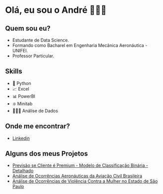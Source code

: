 # Olá, eu sou o André 👨🏼‍💻

## Quem sou eu?

- Estudante de Data Science.
- Formando como Bacharel em Engenharia Mecânica Aeronáutica - UNIFEI.
- Professor Particular.

## Skills

- 🐍 Python 
- 📈 Excel
- 📊 PowerBI
- ❇️ Minitab
- 👨🏼‍💻 Análise de Dados

## Onde me encontrar?

- [Linkedin](https://www.linkedin.com/in/andre-amaral-gb/) 

## Alguns dos meus Projetos

 - [Previsão se Cliente é Premium - Modelo de Classificação Binária - Detalhado](https://github.com/Andre-do-Amaral/Analise-de-Cliente)
 - [Análise de Ocorrências Aeronáuticas da Aviação Civil Brasileira](https://app.powerbi.com/view?r=eyJrIjoiNTFhMzcwM2ItNzA5ZS00NDJhLTlkZjgtOTRjNDY1ZDMwMmFhIiwidCI6IjdmZTQ3YTc5LTQ2NjEtNGNjMC05MjljLTg0NWU4ZTQxZTdiNyJ9&pageName=ReportSection)
 - [Análise de Ocorrências de Violência Contra a Mulher no Estado de São Paulo](https://app.powerbi.com/view?r=eyJrIjoiODkxZDg4NzUtYzk5NC00ZTlmLWE4YTktYjhjZmU3M2JjODFhIiwidCI6IjdmZTQ3YTc5LTQ2NjEtNGNjMC05MjljLTg0NWU4ZTQxZTdiNyJ9&pageName=ReportSection)

        
